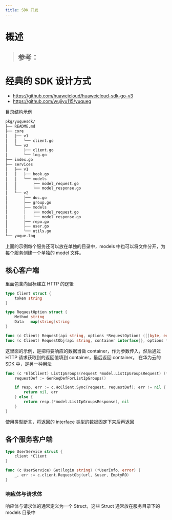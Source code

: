 ```yaml
---
title: SDK 开发
---
```


# 概述

> ## 参考：

# 经典的 SDK 设计方式

- <https://github.com/huaweicloud/huaweicloud-sdk-go-v3>
- <https://github.com/wujiyu115/yuqueg>

目录结构示例

```bash
pkg/yuquesdk/
├── README.md
├── core
│   ├── v1
│   │   └── client.go
│   └── v2
│       ├── client.go
│       └── log.go
├── index.go
├── services
│   ├── v1
│   │   ├── book.go
│   │   └── models
│   │       ├── model_request.go
│   │       └── model_response.go
│   └── v2
│       ├── doc.go
│       ├── group.go
│       ├── models
│       │   ├── model_request.go
│       │   └── model_response.go
│       ├── repo.go
│       ├── user.go
│       └── utils.go
└── yuque.log
```

上面的示例每个服务还可以放在单独的目录中，models 中也可以将文件分开，为每个服务创建一个单独的 model 文件。

## 核心客户端

里面包含向目标建立 HTTP 的逻辑

```go
type Client struct {
	token string
}

type RequestOption struct {
	Method string
	Data   map[string]string
}

func (c Client) Request(api string, options *RequestOption) ([]byte, error) {}
func (c Client) RequestObj(api string, container interface{}, options *RequestOption) (interface{}, error) {}
```

这里面的示例，是把将要响应的数据当做 container，作为参数传入，然后通过 HTTP 请求获取到的返回值填到 container，最后返回 container。
在华为云的 SDK 中，是另一种用法

```go
func (c *ElbClient) ListIpGroups(request *model.ListIpGroupsRequest) (*model.ListIpGroupsResponse, error) {
	requestDef := GenReqDefForListIpGroups()

	if resp, err := c.HcClient.Sync(request, requestDef); err != nil {
		return nil, err
	} else {
		return resp.(*model.ListIpGroupsResponse), nil
	}
}
```

使用类型断言，将返回的 interface 类型的数据固定下来后再返回

## 各个服务客户端

```go
type UserService struct {
	client *Client
}

func (c UserService) Get(login string) (*UserInfo, error) {
	_, err := c.client.RequestObj(url, &user, EmptyRO)
}
```

### 响应体与请求体

响应体与请求体的通常定义为一个 Struct，这些 Struct 通常放在服务目录下的 models 目录中
